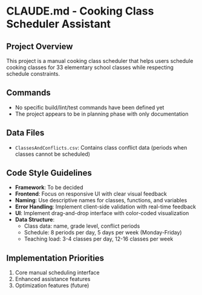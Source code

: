 # CLAUDE.md - Cooking Class Scheduler Assistant

## Project Overview
This project is a manual cooking class scheduler that helps users schedule cooking classes for 33 elementary school classes while respecting schedule constraints.

## Commands
- No specific build/lint/test commands have been defined yet
- The project appears to be in planning phase with only documentation

## Data Files
- `ClassesAndConflicts.csv`: Contains class conflict data (periods when classes cannot be scheduled)

## Code Style Guidelines
- **Framework**: To be decided
- **Frontend**: Focus on responsive UI with clear visual feedback
- **Naming**: Use descriptive names for classes, functions, and variables
- **Error Handling**: Implement client-side validation with real-time feedback
- **UI**: Implement drag-and-drop interface with color-coded visualization
- **Data Structure**: 
  - Class data: name, grade level, conflict periods
  - Schedule: 8 periods per day, 5 days per week (Monday-Friday)
  - Teaching load: 3-4 classes per day, 12-16 classes per week

## Implementation Priorities
1. Core manual scheduling interface
2. Enhanced assistance features
3. Optimization features (future)